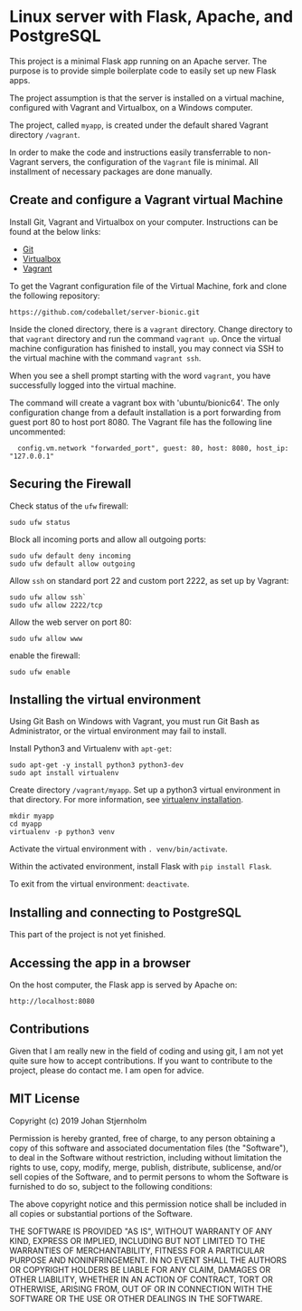 # Linux server with Flask, Apache, and PostgreSQL
This project is a minimal Flask app running on an Apache server. The purpose is to provide simple boilerplate code to easily set up new Flask apps.

The project assumption is that the server is installed on a virtual machine, configured with Vagrant and Virtualbox, on a Windows computer.

The project, called `myapp`, is created under the default shared Vagrant directory `/vagrant`.

In order to make the code and instructions easily transferrable to non-Vagrant servers, the configuration of the `Vagrant` file is minimal. All installment of necessary packages are done manually.

## Create and configure a Vagrant virtual Machine
Install Git, Vagrant and Virtualbox on your computer. Instructions can be found at the below links:
* [Git](https://git-scm.com/downloads)
* [Virtualbox](https://www.virtualbox.org/)
* [Vagrant](https://www.vagrantup.com/)

To get the Vagrant configuration file of the Virtual Machine, fork and clone the following repository:
```
https://github.com/codeballet/server-bionic.git
```

Inside the cloned directory, there is a `vagrant` directory. Change directory to that `vagrant` directory and run the command `vagrant up`.
Once the virtual machine configuration has finished to install, you may connect via SSH to the virtual machine with the command `vagrant ssh`.

When you see a shell prompt starting with the word `vagrant`, you have successfully logged into the virtual machine.

The command will create a vagrant box with 'ubuntu/bionic64'. The only configuration change from a default installation is a port forwarding from guest port 80 to host port 8080. The Vagrant file has the following line uncommented:
```
  config.vm.network "forwarded_port", guest: 80, host: 8080, host_ip: "127.0.0.1"
```

## Securing the Firewall
Check status of the `ufw` firewall:
```
sudo ufw status
```

Block all incoming ports and allow all outgoing ports:
```
sudo ufw default deny incoming
sudo ufw default allow outgoing
```

Allow `ssh` on standard port 22 and custom port 2222, as set up by Vagrant:
```
sudo ufw allow ssh`
sudo ufw allow 2222/tcp
```

Allow the web server on port 80:
```
sudo ufw allow www
```

enable the firewall:
```
sudo ufw enable
```

## Installing the virtual environment
Using Git Bash on Windows with Vagrant, you must run Git Bash as Administrator, or the virtual environment may fail to install.

Install Python3 and Virtualenv with `apt-get`:
```
sudo apt-get -y install python3 python3-dev
sudo apt install virtualenv
```

Create directory `/vagrant/myapp`. Set up a python3 virtual environment in that directory. For more information, see [virtualenv installation](https://virtualenv.pypa.io/en/latest/installation/).
```
mkdir myapp
cd myapp
virtualenv -p python3 venv
```

Activate the virtual environment with `. venv/bin/activate`.
	
Within the activated environment, install Flask with `pip install Flask`.

To exit from the virtual environment: `deactivate`.

## Installing and connecting to PostgreSQL
This part of the project is not yet finished.

## Accessing the app in a browser
On the host computer, the Flask app is served by Apache on:
```
http://localhost:8080
```

## Contributions
Given that I am really new in the field of coding and using git, I am not yet quite sure how to accept contributions. If you want to contribute to the project, please do contact me. I am open for advice.

## MIT License

Copyright (c) 2019 Johan Stjernholm

Permission is hereby granted, free of charge, to any person obtaining a copy of this software and associated documentation files (the "Software"), to deal in the Software without restriction, including without limitation the rights to use, copy, modify, merge, publish, distribute, sublicense, and/or sell copies of the Software, and to permit persons to whom the Software is furnished to do so, subject to the following conditions:

The above copyright notice and this permission notice shall be included in all copies or substantial portions of the Software.

THE SOFTWARE IS PROVIDED "AS IS", WITHOUT WARRANTY OF ANY KIND, EXPRESS OR IMPLIED, INCLUDING BUT NOT LIMITED TO THE WARRANTIES OF MERCHANTABILITY, FITNESS FOR A PARTICULAR PURPOSE AND NONINFRINGEMENT. IN NO EVENT SHALL THE AUTHORS OR COPYRIGHT HOLDERS BE LIABLE FOR ANY CLAIM, DAMAGES OR OTHER LIABILITY, WHETHER IN AN ACTION OF CONTRACT, TORT OR OTHERWISE, ARISING FROM, OUT OF OR IN CONNECTION WITH THE SOFTWARE OR THE USE OR OTHER DEALINGS IN THE SOFTWARE.